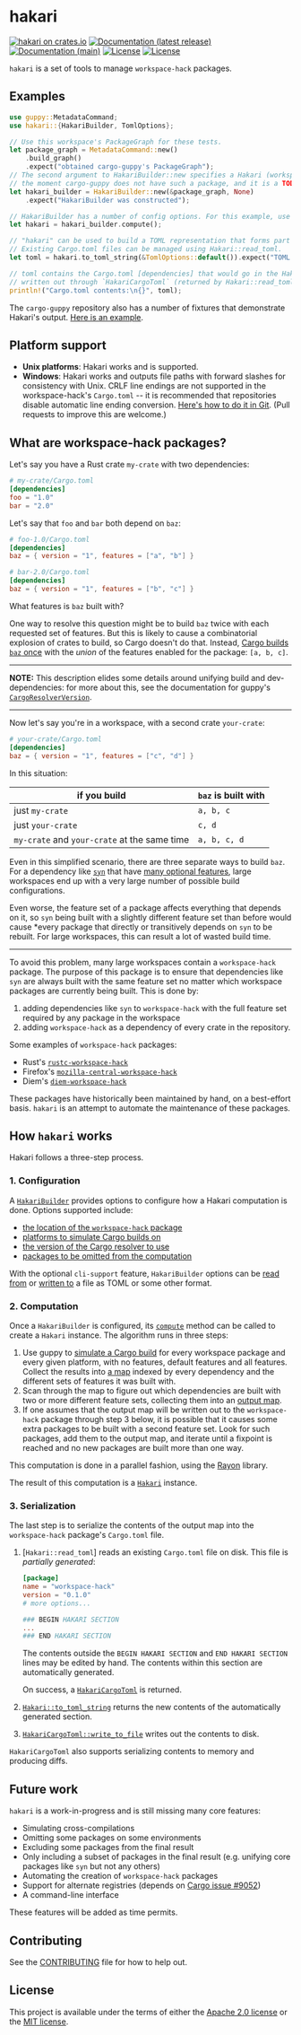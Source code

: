 # hakari

[![hakari on crates.io](https://img.shields.io/crates/v/hakari)](https://crates.io/crates/hakari) [![Documentation (latest release)](https://docs.rs/hakari/badge.svg)](https://docs.rs/hakari/) [![Documentation (main)](https://img.shields.io/badge/docs-main-brightgreen)](https://facebookincubator.github.io/cargo-guppy/rustdoc/hakari/) [![License](https://img.shields.io/badge/license-Apache-green.svg)](../../LICENSE-APACHE) [![License](https://img.shields.io/badge/license-MIT-green.svg)](../../LICENSE-MIT)

`hakari` is a set of tools to manage `workspace-hack` packages.

## Examples

```rust
use guppy::MetadataCommand;
use hakari::{HakariBuilder, TomlOptions};

// Use this workspace's PackageGraph for these tests.
let package_graph = MetadataCommand::new()
    .build_graph()
    .expect("obtained cargo-guppy's PackageGraph");
// The second argument to HakariBuilder::new specifies a Hakari (workspace-hack) package. At
// the moment cargo-guppy does not have such a package, and it is a TODO to add one.
let hakari_builder = HakariBuilder::new(&package_graph, None)
    .expect("HakariBuilder was constructed");

// HakariBuilder has a number of config options. For this example, use the defaults.
let hakari = hakari_builder.compute();

// "hakari" can be used to build a TOML representation that forms part of a Cargo.toml file.
// Existing Cargo.toml files can be managed using Hakari::read_toml.
let toml = hakari.to_toml_string(&TomlOptions::default()).expect("TOML output was constructed");

// toml contains the Cargo.toml [dependencies] that would go in the Hakari package. It can be
// written out through `HakariCargoToml` (returned by Hakari::read_toml) or manually.
println!("Cargo.toml contents:\n{}", toml);
```

The `cargo-guppy` repository also has a number of fixtures that demonstrate Hakari's output.
[Here is an example](https://github.com/facebookincubator/cargo-guppy/blob/main/fixtures/guppy/hakari/metadata_guppy_869476c-1.toml).

## Platform support

* **Unix platforms**: Hakari works and is supported.
* **Windows**: Hakari works and outputs file paths with forward slashes for
  consistency with Unix. CRLF line endings are not supported in the workspace-hack's
  `Cargo.toml` -- it is recommended that repositories disable automatic line ending conversion.
  [Here's how to do it in Git](https://stackoverflow.com/a/10017566).
  (Pull requests to improve this are welcome.)

## What are workspace-hack packages?

Let's say you have a Rust crate `my-crate` with two dependencies:

```toml
# my-crate/Cargo.toml
[dependencies]
foo = "1.0"
bar = "2.0"
```

Let's say that `foo` and `bar` both depend on `baz`:

```toml
# foo-1.0/Cargo.toml
[dependencies]
baz = { version = "1", features = ["a", "b"] }

# bar-2.0/Cargo.toml
[dependencies]
baz = { version = "1", features = ["b", "c"] }
```

What features is `baz` built with?

One way to resolve this question might be to build `baz` twice with each requested set of
features. But this is likely to cause a combinatorial explosion of crates to build, so Cargo
doesn't do that. Instead,
[Cargo builds `baz` once](https://doc.rust-lang.org/nightly/cargo/reference/features.html?highlight=feature#feature-unification)
with the *union* of the features enabled for the package: `[a, b, c]`.

---

**NOTE:** This description elides some details around unifying build and dev-dependencies: for
more about this, see the documentation for guppy's
[`CargoResolverVersion`](guppy::graph::cargo::CargoResolverVersion).

---

Now let's say you're in a workspace, with a second crate `your-crate`:

```toml
# your-crate/Cargo.toml
[dependencies]
baz = { version = "1", features = ["c", "d"] }
```

In this situation:

| if you build                                 | `baz` is built with |
| -------------------------------------------- | ------------------- |
| just `my-crate`                              | `a, b, c`           |
| just `your-crate`                            | `c, d`              |
| `my-crate` and `your-crate` at the same time | `a, b, c, d`        |

Even in this simplified scenario, there are three separate ways to build `baz`. For a dependency
like [`syn`](https://crates.io/crates/syn) that have
[many optional features](https://github.com/dtolnay/syn#optional-features),
large workspaces end up with a very large number of possible build configurations.

Even worse, the feature set of a package affects everything that depends on it, so `syn`
being built with a slightly different feature set than before would cause *every package that
directly or transitively depends on `syn` to be rebuilt. For large workspaces, this can result
a lot of wasted build time.

---

To avoid this problem, many large workspaces contain a `workspace-hack` package. The
purpose of this package is to ensure that dependencies like `syn` are always built with the same
feature set no matter which workspace packages are currently being built. This is done by:
1. adding dependencies like `syn` to `workspace-hack` with the full feature set required by any
  package in the workspace
2. adding `workspace-hack` as a dependency of every crate in the repository.

Some examples of `workspace-hack` packages:

* Rust's [`rustc-workspace-hack`](https://github.com/rust-lang/rust/blob/0bfc45aa859b94cedeffcbd949f9aaad9f3ac8d8/src/tools/rustc-workspace-hack/Cargo.toml)
* Firefox's [`mozilla-central-workspace-hack`](https://hg.mozilla.org/mozilla-central/file/cf6956a5ec8e21896736f96237b1476c9d0aaf45/build/workspace-hack/Cargo.toml)
* Diem's [`diem-workspace-hack`](https://github.com/diem/diem/blob/91578fec8d575294b47b3ee7af691fd9dc6eb240/common/workspace-hack/Cargo.toml)

These packages have historically been maintained by hand, on a best-effort basis. `hakari` is an
attempt to automate the maintenance of these packages.

## How `hakari` works

Hakari follows a three-step process.

### 1. Configuration

A [`HakariBuilder`](HakariBuilder) provides options to configure how a Hakari computation is done. Options supported
include:
* [the location of the `workspace-hack` package](HakariBuilder::new)
* [platforms to simulate Cargo builds on](HakariBuilder::set_platforms)
* [the version of the Cargo resolver to use](HakariBuilder::set_resolver_version)
* [packages to be omitted from the computation](HakariBuilder::add_omitted_packages)

With the optional `cli-support` feature, `HakariBuilder` options can be
[read from](HakariBuilder::from_summary) or [written to](HakariBuilder::to_summary)
a file as TOML or some other format.

### 2. Computation

Once a `HakariBuilder` is configured, its [`compute`](HakariBuilder::compute) method can be
called to create a `Hakari` instance. The algorithm runs in three steps:

1. Use guppy to [simulate a Cargo build](guppy::graph::cargo) for every workspace package and
   every given platform, with no features, default features and all features. Collect the
   results into
   [a map](internals::ComputedMap) indexed by every dependency and the different sets of
   features it was built with.
2. Scan through the map to figure out which dependencies are built with two or more
   different feature sets, collecting them into an [output map](internals::OutputMap).
3. If one assumes that the output map will be written out to the `workspace-hack` package
   through step 3 below, it is possible that it causes some extra packages to be built with a
   second feature set. Look for such packages, add them to the output map, and iterate until a
   fixpoint is reached and no new packages are built more than one way.

This computation is done in a parallel fashion, using the [Rayon](rayon) library.

The result of this computation is a [`Hakari`](Hakari) instance.

### 3. Serialization

The last step is to serialize the contents of the output map into the `workspace-hack` package's
`Cargo.toml` file.

1. [`Hakari::read_toml`] reads an existing `Cargo.toml` file on disk. This file is
   *partially generated*:

   ```toml
   [package]
   name = "workspace-hack"
   version = "0.1.0"
   # more options...

   ### BEGIN HAKARI SECTION
   ...
   ### END HAKARI SECTION
   ```

   The contents outside the `BEGIN HAKARI SECTION` and `END HAKARI SECTION` lines may be
   edited by hand. The contents within this section are automatically generated.

   On success, a [`HakariCargoToml`](HakariCargoToml) is returned.

2. [`Hakari::to_toml_string`](Hakari::to_toml_string) returns the new contents of the
   automatically generated section.
3. [`HakariCargoToml::write_to_file`](HakariCargoToml::write_to_file) writes out the contents
   to disk.

`HakariCargoToml` also supports serializing contents to memory and producing diffs.

## Future work

`hakari` is a work-in-progress and is still missing many core features:
* Simulating cross-compilations
* Omitting some packages on some environments
* Excluding some packages from the final result
* Only including a subset of packages in the final result (e.g. unifying core packages like
  `syn` but not any others)
* Automating the creation of `workspace-hack` packages
* Support for alternate registries (depends on
  [Cargo issue #9052](https://github.com/rust-lang/cargo/issues/9052))
* A command-line interface

These features will be added as time permits.

## Contributing

See the [CONTRIBUTING](../../CONTRIBUTING.md) file for how to help out.

## License

This project is available under the terms of either the [Apache 2.0 license](../../LICENSE-APACHE) or the [MIT
license](../../LICENSE-MIT).

<!--
README.md is generated from README.tpl by cargo readme. To regenerate:

cargo install cargo-readme
cargo readme > README.md
-->
